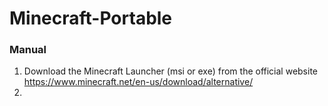 # Minecraft-Portable

### Manual

1. Download the Minecraft Launcher (msi or exe) from the official website https://www.minecraft.net/en-us/download/alternative/
2. 
